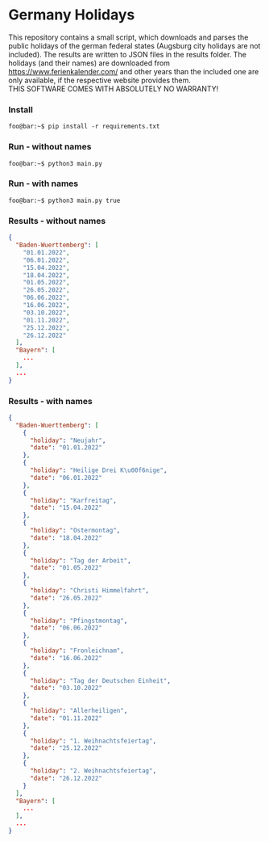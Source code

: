 # Germany Holidays

This repository contains a small script, which downloads and parses 
the public holidays of the german federal states (Augsburg city holidays are not
included). The results are written
to JSON files in the results folder. The holidays (and their names) are downloaded from 
https://www.ferienkalender.com/ and other years than the included one are only available,
if the respective website provides them. <br/>
THIS SOFTWARE COMES WITH ABSOLUTELY NO WARRANTY!

### Install
```console
foo@bar:~$ pip install -r requirements.txt
```

### Run - without names
```console
foo@bar:~$ python3 main.py
```

### Run - with names
```console
foo@bar:~$ python3 main.py true
```

### Results - without names
```json
{
  "Baden-Wuerttemberg": [
    "01.01.2022",
    "06.01.2022",
    "15.04.2022",
    "18.04.2022",
    "01.05.2022",
    "26.05.2022",
    "06.06.2022",
    "16.06.2022",
    "03.10.2022",
    "01.11.2022",
    "25.12.2022",
    "26.12.2022"
  ],
  "Bayern": [
    ...
  ],
  ...
}
```

### Results - with names
```json
{
  "Baden-Wuerttemberg": [
    {
      "holiday": "Neujahr",
      "date": "01.01.2022"
    },
    {
      "holiday": "Heilige Drei K\u00f6nige",
      "date": "06.01.2022"
    },
    {
      "holiday": "Karfreitag",
      "date": "15.04.2022"
    },
    {
      "holiday": "Ostermontag",
      "date": "18.04.2022"
    },
    {
      "holiday": "Tag der Arbeit",
      "date": "01.05.2022"
    },
    {
      "holiday": "Christi Himmelfahrt",
      "date": "26.05.2022"
    },
    {
      "holiday": "Pfingstmontag",
      "date": "06.06.2022"
    },
    {
      "holiday": "Fronleichnam",
      "date": "16.06.2022"
    },
    {
      "holiday": "Tag der Deutschen Einheit",
      "date": "03.10.2022"
    },
    {
      "holiday": "Allerheiligen",
      "date": "01.11.2022"
    },
    {
      "holiday": "1. Weihnachtsfeiertag",
      "date": "25.12.2022"
    },
    {
      "holiday": "2. Weihnachtsfeiertag",
      "date": "26.12.2022"
    }
  ],
  "Bayern": [
    ...
  ],
  ...
}
```

